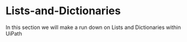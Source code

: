 # Lists-and-Dictionaries

In this section we will make a run down on Lists and Dictionaries within UiPath  

